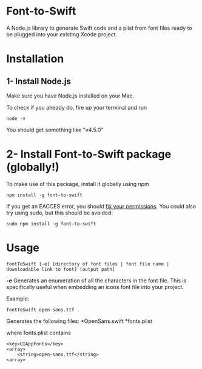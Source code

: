 # Font-to-Swift

A Node.js library to generate Swift code and a plist from font files ready to be plugged into your existing Xcode project.

# Installation

## 1- Install Node.js

Make sure you have Node.js installed on your Mac.

To check if you already do, fire up your terminal and run
```
node -v
```

You should get something like "v4.5.0"


# 2- Install Font-to-Swift package (globally!)

To make use of this package, install it globally using npm

```
npm install -g font-to-swift
```

If you get an EACCES error, you should [fix your permissions](https://docs.npmjs.com/getting-started/fixing-npm-permissions). You could also try using sudo, but this should be avoided:
```
sudo npm install -g font-to-swift
```

# Usage
```
fontToSwift [-e] [directory of font files | font file name | downloadable link to font] [output path]
```
**-e** Generates an enumeration of all the characters in the font file. This is specifically useful when embedding an icons font file into your project.

Example:
```
fontToSwift open-sans.ttf .
```

Generates the following files:
*OpenSans.swift
*fonts.plist

where fonts.plist contains
```
<key>UIAppFonts</key>
<array>
	<string>open-sans.ttf</string>
<array>
```